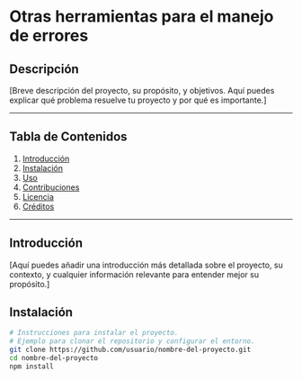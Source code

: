 # Otras herramientas para el manejo de errores 

## Descripción

[Breve descripción del proyecto, su propósito, y objetivos. Aquí puedes explicar qué problema resuelve tu proyecto y por qué es importante.]

---

## Tabla de Contenidos

1. [Introducción](#introducción)
2. [Instalación](#instalación)
3. [Uso](#uso)
4. [Contribuciones](#contribuciones)
5. [Licencia](#licencia)
6. [Créditos](#créditos)

---

## Introducción

[Aquí puedes añadir una introducción más detallada sobre el proyecto, su contexto, y cualquier información relevante para entender mejor su propósito.]

## Instalación

```bash
# Instrucciones para instalar el proyecto.
# Ejemplo para clonar el repositorio y configurar el entorno.
git clone https://github.com/usuario/nombre-del-proyecto.git
cd nombre-del-proyecto
npm install

